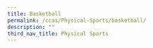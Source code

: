 ```yaml
---
title: Basketball
permalink: /ccas/Physical-Sports/basketball/
description: ""
third_nav_title: Physical Sports
---
```

